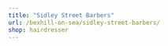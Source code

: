 ```yaml
---
title: "Sidley Street Barbers"
url: /bexhill-on-sea/sidley-street-barbers/
shop: hairdresser
---
```

